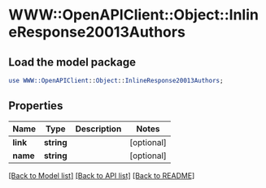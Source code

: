 # WWW::OpenAPIClient::Object::InlineResponse20013Authors

## Load the model package
```perl
use WWW::OpenAPIClient::Object::InlineResponse20013Authors;
```

## Properties
Name | Type | Description | Notes
------------ | ------------- | ------------- | -------------
**link** | **string** |  | [optional] 
**name** | **string** |  | [optional] 

[[Back to Model list]](../README.md#documentation-for-models) [[Back to API list]](../README.md#documentation-for-api-endpoints) [[Back to README]](../README.md)



